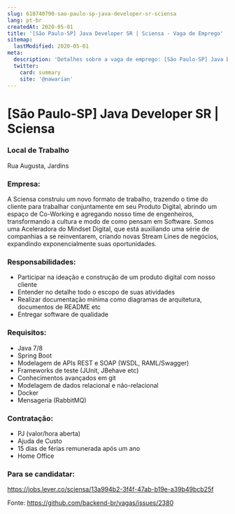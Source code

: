 ```yaml
---
slug: 610740790-sao-paulo-sp-java-developer-sr-sciensa
lang: pt-br
createdAt: 2020-05-01
title: '[São Paulo-SP] Java Developer SR | Sciensa - Vaga de Emprego'
sitemap:
  lastModified: 2020-05-01
meta:
  description: 'Detalhes sobre a vaga de emprego: [São Paulo-SP] Java Developer SR | Sciensa'
  twitter:
    card: summary
    site: '@nawarian'
---
```


# [São Paulo-SP] Java Developer SR | Sciensa

### Local de Trabalho
Rua Augusta, Jardins

### Empresa:
A Sciensa construiu um novo formato de trabalho, trazendo o time do cliente para trabalhar conjuntamente em seu Produto Digital, abrindo um espaço de Co-Working e agregando nosso time de engenheiros, transformando a cultura e modo de como pensam em Software. Somos uma Aceleradora do Mindset Digital, que está auxiliando uma série de companhias a se reinventarem, criando novas Stream Lines de negócios, expandindo exponencialmente suas oportunidades.

### Responsabilidades:
- Participar na ideação e construção de um produto digital com nosso cliente
- Entender no detalhe todo o escopo de suas atividades
- Realizar documentação mínima como diagramas de arquitetura, documentos de README etc
- Entregar software de qualidade

### Requisitos:
- Java 7/8
- Spring Boot
- Modelagem de APIs REST e SOAP (WSDL, RAML/Swagger)
- Frameworks de teste (JUnit, JBehave etc)
- Conhecimentos avançados em git
- Modelagem de dados relacional e não-relacional
- Docker
- Mensageria (RabbitMQ)

### Contratação:
- PJ (valor/hora aberta)
- Ajuda de Custo
- 15 dias de férias remunerada após um ano
- Home Office

### Para se candidatar: 
https://jobs.lever.co/sciensa/13a994b2-3f4f-47ab-b19e-a39b49bcb25f

Fonte: https://github.com/backend-br/vagas/issues/2380
